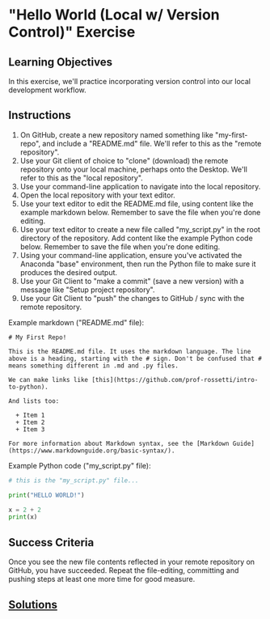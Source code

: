 # "Hello World (Local w/ Version Control)" Exercise

## Learning Objectives

In this exercise, we'll practice incorporating version control into our local development workflow.

## Instructions

  1. On GitHub, create a new repository named something like "my-first-repo", and include a "README.md" file. We'll refer to this as the "remote repository".
  2. Use your Git client of choice to "clone" (download) the remote repository onto your local machine, perhaps onto the Desktop. We'll refer to this as the "local repository".
  3. Use your command-line application to navigate into the local repository.
  4. Open the local repository with your text editor.
  5. Use your text editor to edit the README.md file, using content like the example markdown below. Remember to save the file when you're done editing.
  6. Use your text editor to create a new file called "my_script.py" in the root directory of the repository. Add content like the example Python code below. Remember to save the file when you're done editing.
  7. Using your command-line application, ensure you've activated the Anaconda "base" environment, then run the Python file to make sure it produces the desired output.
  8. Use your Git Client to "make a commit" (save a new version) with a message like "Setup project repository".
  9. Use your Git Client to "push" the changes to GitHub / sync with the remote repository.


Example markdown ("README.md" file):

```
# My First Repo!

This is the README.md file. It uses the markdown language. The line above is a heading, starting with the # sign. Don't be confused that # means something different in .md and .py files.

We can make links like [this](https://github.com/prof-rossetti/intro-to-python).

And lists too:

  + Item 1
  + Item 2
  + Item 3

For more information about Markdown syntax, see the [Markdown Guide](https://www.markdownguide.org/basic-syntax/).
```

Example Python code ("my_script.py" file):

```py
# this is the "my_script.py" file...

print("HELLO WORLD!")

x = 2 + 2
print(x)
```

## Success Criteria

Once you see the new file contents reflected in your remote repository on GitHub, you have succeeded. Repeat the file-editing, committing and pushing steps at least one more time for good measure.


## [Solutions](version-control-solutions.md)

